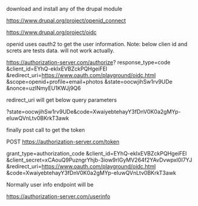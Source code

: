 download and install any of the drupal module

https://www.drupal.org/project/openid_connect

https://www.drupal.org/project/oidc

openid uses oauth2 to get the user information.
Note: below clien id and screts are tests data. will not work actually.

https://authorization-server.com/authorize?
  response_type=code
  &client_id=EYhQ-ekIxEVBZckPQHgeiFEl
  &redirect_uri=https://www.oauth.com/playground/oidc.html
  &scope=openid+profile+email+photos
  &state=oocwjihSw1rv9UDe
  &nonce=uzINmyEU1KWJj9Q6


redirect_uri will get below query parameters

?state=oocwjihSw1rv9UDe&code=XwaiyebtehayY3fDnV0K0a2gMYp-eIuwQVnLtv0BKrkT3awk

finally post call to get the token

POST https://authorization-server.com/token

grant_type=authorization_code
&client_id=EYhQ-ekIxEVBZckPQHgeiFEl
&client_secret=xCAouQ9PuzngrYhjb-3iow9rlGyMV264f2YAvDvwpxI0I7YJ
&redirect_uri=https://www.oauth.com/playground/oidc.html
&code=XwaiyebtehayY3fDnV0K0a2gMYp-eIuwQVnLtv0BKrkT3awk

Normally user info endpoint will be

https://authorization-server.com/userinfo